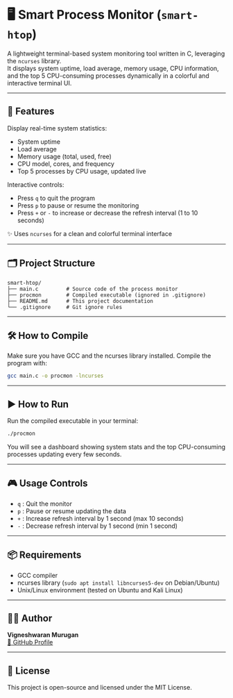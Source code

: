 # 🖥️ Smart Process Monitor (`smart-htop`)

A lightweight terminal-based system monitoring tool written in C, leveraging the `ncurses` library.  
It displays system uptime, load average, memory usage, CPU information, and the top 5 CPU-consuming processes dynamically in a colorful and interactive terminal UI.

---

## 🚀 Features

Display real-time system statistics:

- System uptime
- Load average
- Memory usage (total, used, free)
- CPU model, cores, and frequency
- Top 5 processes by CPU usage, updated live

Interactive controls:

- Press `q` to quit the program
- Press `p` to pause or resume the monitoring
- Press `+` or `-` to increase or decrease the refresh interval (1 to 10 seconds)

✨ Uses `ncurses` for a clean and colorful terminal interface

---

## 🗂️ Project Structure

```
smart-htop/
├── main.c         # Source code of the process monitor  
├── procmon        # Compiled executable (ignored in .gitignore)  
├── README.md      # This project documentation  
└── .gitignore     # Git ignore rules  
```

---

## 🛠️ How to Compile

Make sure you have GCC and the ncurses library installed. Compile the program with:

```bash
gcc main.c -o procmon -lncurses
```

---

## ▶️ How to Run

Run the compiled executable in your terminal:

```bash
./procmon
```

You will see a dashboard showing system stats and the top CPU-consuming processes updating every few seconds.

---

## 🎮 Usage Controls

- `q` : Quit the monitor  
- `p` : Pause or resume updating the data  
- `+` : Increase refresh interval by 1 second (max 10 seconds)  
- `-` : Decrease refresh interval by 1 second (min 1 second)

---

## 📦 Requirements

- GCC compiler  
- ncurses library (`sudo apt install libncurses5-dev` on Debian/Ubuntu)  
- Unix/Linux environment (tested on Ubuntu and Kali Linux)

---

## 👨‍💻 Author

**Vigneshwaran Murugan**  
[🔗 GitHub Profile](https://github.com/VigneshwaranMurugan16/)

---

## 📝 License

This project is open-source and licensed under the MIT License.
